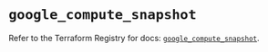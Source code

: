 # `google_compute_snapshot`

Refer to the Terraform Registry for docs: [`google_compute_snapshot`](https://registry.terraform.io/providers/hashicorp/google-beta/6.25.0/docs/resources/google_compute_snapshot).
